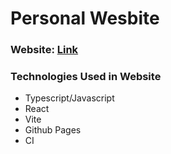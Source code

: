 # Personal Wesbite

### Website: [Link](https://atharvbhasme.github.io/atharv-bhasme-dev/)

### Technologies Used in Website
- Typescript/Javascript
- React
- Vite
- Github Pages
- CI

